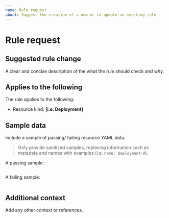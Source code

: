 ```yaml
---
name: Rule request
about: Suggest the creation of a new or to update an existing rule
---
```


# Rule request

## Suggested rule change

A clear and concise description of the what the rule should check and why.

## Applies to the following

The rule applies to the following:

- Resource kind: **[i.e. Deployment]**

## Sample data

Include a sample of passing/ failing resource YAML data.

> Only provide sanitized samples, replacing information such as metadata and names with examples (i.e. `name: deployment-A`).

A passing sample:

```yaml

```

A failing sample:

```yaml

```

## Additional context

Add any other context or references.
